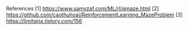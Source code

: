 References
[1] https://www.samyzaf.com/ML/rl/qmaze.html
[2] https://github.com/caothuhoai/ReinforcementLearning_MazeProblem
[3] https://limitsinx.tistory.com/156
